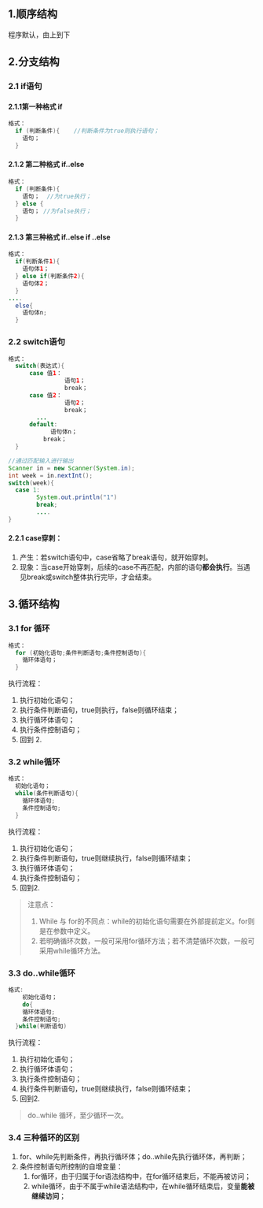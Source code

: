 ## 1.顺序结构

程序默认，由上到下

## 2.分支结构

### 2.1 if语句

#### 2.1.1第一种格式 if

```java
格式：
  if (判断条件){    //判断条件为true则执行语句；
    语句；
  }
```



#### 2.1.2 第二种格式 if..else

```java
格式：
  if (判断条件){   
    语句；  //为true执行；
  } else {
    语句； //为false执行；
  }
```



#### 2.1.3 第三种格式 if..else if ..else

```java
格式：
  if(判断条件1){
    语句体1；
  } else if(判断条件2){
    语句体2；
  } 
....
  else{
    语句体n;
  }
```



### 2.2 switch语句

```java
格式：
  switch(表达式){
      case 值1：
        		语句1；
        		break；
      case 值2：
        		语句2；
        		break；
        ...
      default:
      		语句体n；
          break；
  }
```



```java
//通过匹配输入进行输出
Scanner in = new Scanner(System.in);
int week = in.nextInt();
switch(week){
  case 1:
    	System.out.println("1")
        break;
        ....
}
```

#### 2.2.1 **case穿刺**：

1. 产生：若switch语句中，case省略了break语句，就开始穿刺。
2. 现象：当case开始穿刺，后续的case不再匹配，内部的语句**都会执行**。当遇见break或switch整体执行完毕，才会结束。



## 3.循环结构

### 3.1 for 循环

```java
格式：
  for (初始化语句;条件判断语句;条件控制语句){
    循环体语句；
  }
```

执行流程：

1. 执行初始化语句；
2. 执行条件判断语句，true则执行，false则循环结束；
3. 执行循环体语句；
4. 执行条件控制语句；
5. 回到 2.



### 3.2 while循环

```java
格式：
  初始化语句；
  while(条件判断语句){
    循环体语句;
    条件控制语句;
  }
```

执行流程：

1. 执行初始化语句；
2. 执行条件判断语句，true则继续执行，false则循环结束；
3. 执行循环体语句；
4. 执行条件控制语句；
5. 回到2.

> 注意点：
>
> 1. While 与 for的不同点：while的初始化语句需要在外部提前定义。for则是在参数中定义。
> 2. 若明确循环次数，一般可采用for循环方法；若不清楚循环次数，一般可采用while循环方法。

### 3.3 do..while循环

```java
格式:
	初始化语句；
	do{
    循环体语句;
    条件控制语句;
  }while(判断语句)
```

执行流程：

1. 执行初始化语句；
2. 执行循环体语句；
3. 执行条件控制语句；
4. 执行条件判断语句，true则继续执行，false则循环结束；
5. 回到2.

> do..while 循环，至少循环一次。

### 3.4 三种循环的区别

1. for、while先判断条件，再执行循环体；do..while先执行循环体，再判断；
2. 条件控制语句所控制的自增变量：
   1. for循环，由于归属于for语法结构中，在for循环结束后，不能再被访问；
   2. while循环，由于不属于while语法结构中，在while循环结束后，变量**能被继续访问**；
